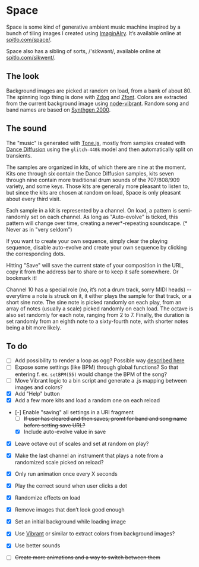 # Space

Space is some kind of generative ambient music machine inspired by a bunch of tiling images I created using [ImaginAIry](https://github.com/brycedrennan/imaginAIry/). It’s available online at [spitlo.com/space/](https://spitlo.com/space/).

Space also has a sibling of sorts, /'siːkwənt/, available online at [spitlo.com/sikwent/](https://spitlo.com/sikwent/).

## The look

Background images are picked at random on load, from a bank of about 80. The spinning logo thing is done with [Zdog](https://github.com/metafizzy/zdog) and [Zfont](https://github.com/jaames/zfont). Colors are extracted from the current background image using [node-vibrant](https://github.com/Vibrant-Colors/node-vibrant). Random song and band names are based on [Synthgen 2000](https://github.com/tirdadc/synthwave).

## The sound

The "music" is generated with [Tone.js](https://github.com/Tonejs/Tone.js), mostly from samples created with [Dance Diffusion](https://huggingface.co/spaces/harmonai/dance-diffusion) using the `glitch-440k` model and then automatically split on transients.

The samples are organized in kits, of which there are nine at the moment. Kits one through six contain the Dance Diffusion samples, kits seven through nine contain more traditional drum sounds of the 707/808/909 variety, and some keys. Those kits are generally more pleasant to listen to, but since the kits are chosen at random on load, Space is only pleasant about every third visit.

Each sample in a kit is represented by a channel. On load, a pattern is semi-randomly set on each channel. As long as "Auto-evolve" is ticked, this pattern will change over time, creating a never*-repeating soundscape.
(* Never as in "very seldom")

If you want to create your own sequence, simply clear the playing sequence, disable auto-evolve and create your own sequence by clicking the corresponding dots.

Hitting "Save" will save the current state of your composition in the URL, copy it from the address bar to share or to keep it safe somewhere. Or bookmark it!

Channel 10 has a special role (no, it’s not a drum track, sorry MIDI heads) -- everytime a note is struck on it, it either plays the sample for that track, or a short sine note. The sine note is picked randomly on each play, from an array of notes (usually a scale) picked randomly on each load. The octave is also set randomly for each note, ranging from 2 to 7. Finally, the duration is set randomly from an eighth note to a sixty-fourth note, with shorter notes being a bit more likely.

## To do

- [ ] Add possibility to render a loop as ogg? Possible way [described here](https://www.youtube.com/watch?v=VHCv3waFkRo)
- [ ] Expose some settings (like BPM) through global functions? So that entering f. ex. `setBPM(55)` would change the BPM of the song?
- [ ] Move Vibrant logic to a bin script and generate a .js mapping between images and colors?
- [x] Add "Help" button
- [x] Add a few more kits and load a random one on each reload
- [-] Enable "saving" all settings in a URI fragment
  - [ ] ~~If user has cleared and then saves, promt for band and song name before setting save URL?~~
  - [x] Include auto-evolve value in save
- [x] Leave octave out of scales and set at random on play?
- [x] Make the last channel an instrument that plays a note from a randomized scale picked on reload?
- [x] Only run animation once every X seconds
- [x] Play the correct sound when user clicks a dot
- [x] Randomize effects on load
- [x] Remove images that don’t look good enough
- [x] Set an initial background while loading image
- [x] Use [Vibrant](https://jariz.github.io/vibrant.js/) or similar to extract colors from background images?
- [x] Use better sounds
- [ ] ~~Create more animations and a way to switch between them~~

